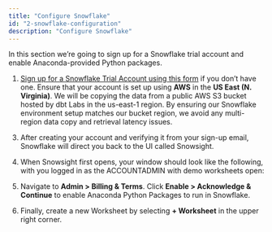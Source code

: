 ```yaml
---
title: "Configure Snowflake" 
id: "2-snowflake-configuration"
description: "Configure Snowflake"
---
```

In this section we’re going to sign up for a Snowflake trial account and enable Anaconda-provided Python packages.

1. [Sign up for a Snowflake Trial Account using this form](https://signup.snowflake.com/) if you don’t have one. Ensure that your account is set up using **AWS** in the **US East (N. Virginia)**. We will be copying the data from a public AWS S3 bucket hosted by dbt Labs in the us-east-1 region. By ensuring our Snowflake environment setup matches our bucket region, we avoid any multi-region data copy and retrieval latency issues.

<Lightbox src="/img/guides/dbt-ecosystem/dbt-python-snowpark/2-snowflake-configuration/1-snowflake-trial-AWS-setup.png" title="Snowflake trial"/>

3. After creating your account and verifying it from your sign-up email, Snowflake will direct you back to the UI called Snowsight.

4. When Snowsight first opens, your window should look like the following, with you logged in as the ACCOUNTADMIN with demo worksheets open:

<Lightbox src="/img/guides/dbt-ecosystem/dbt-python-snowpark/2-snowflake-configuration/2-new-snowflake-account.png" title="Snowflake trial demo worksheets"/>


5. Navigate to **Admin > Billing & Terms**. Click **Enable > Acknowledge & Continue** to enable Anaconda Python Packages to run in Snowflake.
    
<Lightbox src="/img/guides/dbt-ecosystem/dbt-python-snowpark/2-snowflake-configuration/3-accept-anaconda-terms.jpeg" title="Anaconda terms"/>

<Lightbox src="/img/guides/dbt-ecosystem/dbt-python-snowpark/2-snowflake-configuration/4-enable-anaconda.jpeg" title="Enable Anaconda"/>

6. Finally, create a new Worksheet by selecting **+ Worksheet** in the upper right corner.

